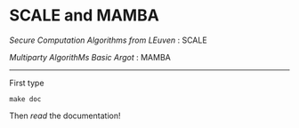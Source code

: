 # SCALE and MAMBA

*Secure Computation Algorithms from LEuven* : SCALE

*Multiparty AlgorithMs Basic Argot*         : MAMBA

---

First type
```
make doc
```
Then *read* the documentation!
